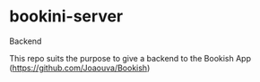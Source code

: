 # bookini-server
Backend


This repo suits the purpose to give a backend to the Bookish App (https://github.com/Joaouva/Bookish)

